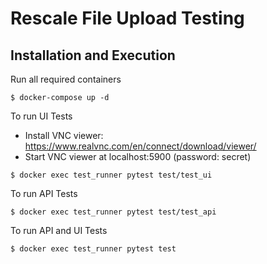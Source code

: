 # Rescale File Upload Testing

Installation and Execution
--------------------------

Run all required containers

```
$ docker-compose up -d
```

To run UI Tests

- Install VNC viewer: https://www.realvnc.com/en/connect/download/viewer/
- Start VNC viewer at localhost:5900 (password: secret)

```
$ docker exec test_runner pytest test/test_ui
```

To run API Tests

```
$ docker exec test_runner pytest test/test_api
```

To run API and UI Tests

```
$ docker exec test_runner pytest test
```
